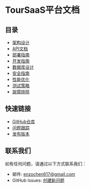 # TourSaaS平台文档

## 目录

- [架构设计](architecture.md)
- [API文档](api.md)
- [部署指南](deployment.md)
- [开发指南](development.md)
- [数据库设计](database.md)
- [安全指南](security.md)
- [性能优化](performance.md)
- [测试策略](testing.md)
- [故障排除](troubleshooting.md)

## 快速链接

- [GitHub仓库](https://github.com/EnZ0cez/Tour-Saas)
- [问题跟踪](https://github.com/EnZ0cez/Tour-Saas/issues)
- [发布版本](https://github.com/EnZ0cez/Tour-Saas/releases)

## 联系我们

如有任何问题，请通过以下方式联系我们：

- 邮件: enzochen617@gmail.com
- GitHub Issues: [创建新问题](https://github.com/EnZ0cez/Tour-Saas/issues/new)